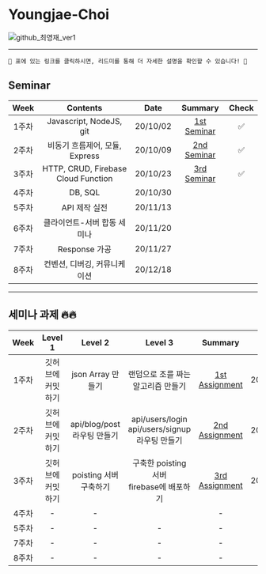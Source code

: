 # Youngjae-Choi

![github_최영재_ver1](https://user-images.githubusercontent.com/29723695/135609771-6f953c9c-77a9-41b8-a6c3-0428b8ee3dc5.png)

---

```
🚨 표에 있는 링크를 클릭하시면, 리드미를 통해 더 자세한 설명을 확인할 수 있습니다! 🚨
```

## Seminar

| Week  |            Contents            |   Date   |                    Summary                    | Check |
| :---: | :----------------------------: | :------: | :-------------------------------------------: | :---: |
| 1주차 |    Javascript, NodeJS, git     | 20/10/02 | [1st Seminar](/Seminar/1st_Seminar/README.md) |  ✅   |
| 2주차 | 비동기 흐름제어, 모듈, Express | 20/10/09 | [2nd Seminar](/Seminar/2nd_Seminar/README.md) |  ✅   |
| 3주차 | HTTP, CRUD, Firebase Cloud Function | 20/10/23 | [3rd Seminar](/Seminar/3rd_Seminar/README.md) | ✅ |
| 4주차 |            DB, SQL            | 20/10/30 |                                               |       |
| 5주차 |         API 제작 실전          | 20/11/13 |                                               |       |
| 6주차 |  클라이언트-서버 합동 세미나   | 20/11/20 |                                               |       |
| 7주차 |         Response 가공          | 20/11/27 |                                               |       |
| 8주차 |  컨벤션, 디버깅, 커뮤니케이션  | 20/12/18 |                                               |       |

---

## 세미나 과제 🔥🔥

| Week  |      Level 1      |              Level 2              |                         Level 3                          |                        Summary                         |   Date   | Check |
| :---: | :---------------: | :-------------------------------: | :------------------------------------------------------: | :----------------------------------------------------: | :------: | :---: |
| 1주차 | 깃허브에 커밋하기 |         json Array 만들기         |            랜덤으로 조를 짜는 알고리즘 만들기            | [1st Assignment](/Assignment/1st_Assignment/README.md) | 20/10/07 |  ✅   |
| 2주차 | 깃허브에 커밋하기 | api/blog/post <br />라우팅 만들기 | api/users/login<br />api/users/signup<br />라우팅 만들기 | [2nd Assignment](/Assignment/2nd_Assignment/README.md) | 20/10/14 |  ✅   |
| 3주차 |         깃허브에 커밋하기         |                 poisting 서버 구축하기                 | 구축한 poisting 서버<br />firebase에 배포하기 | [3rd Assignment](/Assignment/3rd_Assignment/README.md) | 20/11/19 | ✅ |
| 4주차 |         -         |                 -                 |                                                          |                           -                            |    -     |       |
| 5주차 |         -         |                 -                 |                            -                             |                           -                            |    -     |       |
| 7주차 |         -         |                 -                 |                            -                             |                           -                            |    -     |       |
| 8주차 |         -         |                 -                 |                            -                             |                           -                            |    -     |       |
